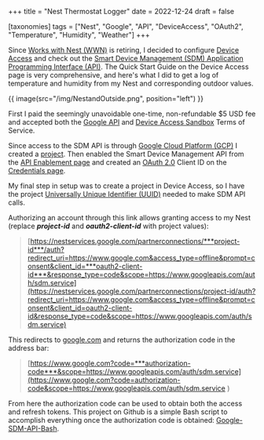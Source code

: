 +++
title = "Nest Thermostat Logger"
date = 2022-12-24
draft = false

[taxonomies]
tags = ["Nest", "Google", "API", "DeviceAccess", "OAuth2", "Temperature", "Humidity", "Weather"]
+++

Since [Works with Nest (WWN)](https://developers.nest.com/) is retiring, I decided to configure [Device Access](https://developers.google.com/nest/device-access/get-started) and check out the [Smart Device Management (SDM) Application Programming Interface (API)](https://developers.google.com/nest/device-access/api). The Quick Start Guide on the Device Access page is very comprehensive, and here's what I did to get a log of temperature and humidity from my Nest and corresponding outdoor values.

{{ image(src="/img/NestandOutside.png", position="left") }}
<!-- more -->

First I paid the seemingly unavoidable one-time, non-refundable $5 USD fee and accepted both the [Google API](https://developers.google.com/terms) and [Device Access Sandbox](https://developers.google.com/nest/device-access/tos) Terms of Service.

Since access to the SDM API is through [Google Cloud Platform (GCP)](https://cloud.google.com/gcp/) I created a [project](https://developers.google.com/workspace/marketplace/create-gcp-project). Then enabled the Smart Device Management API from the [API Enablement page](https://console.developers.google.com/apis/library/smartdevicemanagement.googleapis.com) and created an [OAuth 2.0](https://oauth.net/2/) Client ID on the [Credentials page](https://console.developers.google.com/apis/credentials).

My final step in setup was to create a project in Device Access, so I have the project [Universally Unique Identifier (UUID)](https://en.wikipedia.org/wiki/Universally_unique_identifier) needed to make SDM API calls.

<!-- more -->

Authorizing an account through this link allows granting access to my Nest (replace ***project-id*** and ***oauth2-client-id*** with project values):

>[https://nestservices.google.com/partnerconnections/***project-id***/auth?redirect_uri=https://www.google.com&access_type=offline&prompt=consent&client_id=***oauth2-client-id***&response_type=code&scope=https://www.googleapis.com/auth/sdm.service](https://nestservices.google.com/partnerconnections/project-id/auth?redirect_uri=https://www.google.com&access_type=offline&prompt=consent&client_id=oauth2-client-id&response_type=code&scope=https://www.googleapis.com/auth/sdm.service)

This redirects to [google.com](https://www.google.com) and returns the authorization code in the address bar:

>[https://www.google.com?code=***authorization-code***&scope=https://www.googleapis.com/auth/sdm.service](https://www.google.com?code=authorization-code&scope=https://www.googleapis.com/auth/sdm.service
)

From here the authorization code can be used to obtain both the access and refresh tokens. This project on Github is a simple Bash script to accomplish everything once the authorization code is obtained:  [Google-SDM-API-Bash](https://github.com/kylejcarlton/Google-SDM-API-Bash).